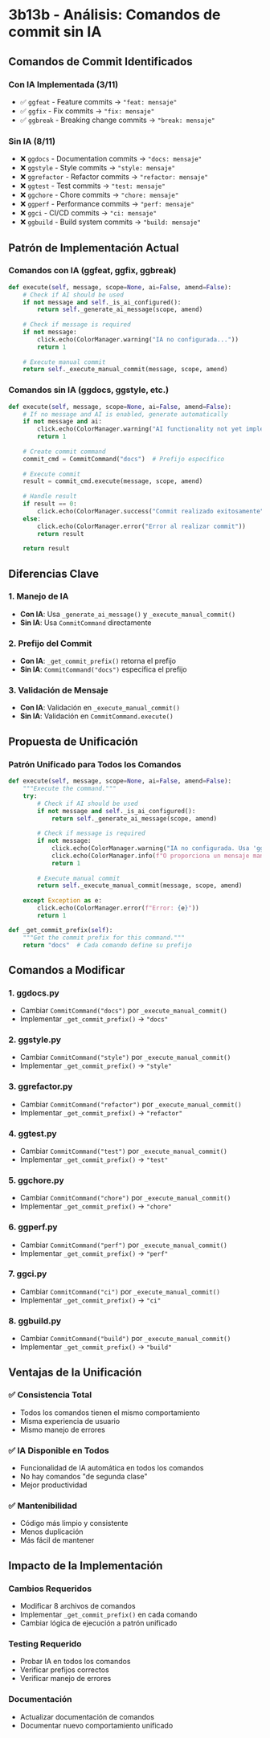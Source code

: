 # 3b13b - Análisis: Comandos de commit sin IA

## Comandos de Commit Identificados

### **Con IA Implementada (3/11)**
- ✅ `ggfeat` - Feature commits → `"feat: mensaje"`
- ✅ `ggfix` - Fix commits → `"fix: mensaje"`
- ✅ `ggbreak` - Breaking change commits → `"break: mensaje"`

### **Sin IA (8/11)**
- ❌ `ggdocs` - Documentation commits → `"docs: mensaje"`
- ❌ `ggstyle` - Style commits → `"style: mensaje"`
- ❌ `ggrefactor` - Refactor commits → `"refactor: mensaje"`
- ❌ `ggtest` - Test commits → `"test: mensaje"`
- ❌ `ggchore` - Chore commits → `"chore: mensaje"`
- ❌ `ggperf` - Performance commits → `"perf: mensaje"`
- ❌ `ggci` - CI/CD commits → `"ci: mensaje"`
- ❌ `ggbuild` - Build system commits → `"build: mensaje"`

## Patrón de Implementación Actual

### **Comandos con IA (ggfeat, ggfix, ggbreak)**
```python
def execute(self, message, scope=None, ai=False, amend=False):
    # Check if AI should be used
    if not message and self._is_ai_configured():
        return self._generate_ai_message(scope, amend)
    
    # Check if message is required
    if not message:
        click.echo(ColorManager.warning("IA no configurada..."))
        return 1
    
    # Execute manual commit
    return self._execute_manual_commit(message, scope, amend)
```

### **Comandos sin IA (ggdocs, ggstyle, etc.)**
```python
def execute(self, message, scope=None, ai=False, amend=False):
    # If no message and AI is enabled, generate automatically
    if not message and ai:
        click.echo(ColorManager.warning("AI functionality not yet implemented"))
        return 1
    
    # Create commit command
    commit_cmd = CommitCommand("docs")  # Prefijo específico
    
    # Execute commit
    result = commit_cmd.execute(message, scope, amend)
    
    # Handle result
    if result == 0:
        click.echo(ColorManager.success("Commit realizado exitosamente"))
    else:
        click.echo(ColorManager.error("Error al realizar commit"))
        return result
    
    return result
```

## Diferencias Clave

### **1. Manejo de IA**
- **Con IA**: Usa `_generate_ai_message()` y `_execute_manual_commit()`
- **Sin IA**: Usa `CommitCommand` directamente

### **2. Prefijo del Commit**
- **Con IA**: `_get_commit_prefix()` retorna el prefijo
- **Sin IA**: `CommitCommand("docs")` especifica el prefijo

### **3. Validación de Mensaje**
- **Con IA**: Validación en `_execute_manual_commit()`
- **Sin IA**: Validación en `CommitCommand.execute()`

## Propuesta de Unificación

### **Patrón Unificado para Todos los Comandos**
```python
def execute(self, message, scope=None, ai=False, amend=False):
    """Execute the command."""
    try:
        # Check if AI should be used
        if not message and self._is_ai_configured():
            return self._generate_ai_message(scope, amend)
        
        # Check if message is required
        if not message:
            click.echo(ColorManager.warning("IA no configurada. Usa 'ggconfig set ai.enabled true'"))
            click.echo(ColorManager.info(f"O proporciona un mensaje manual: {self._get_command_name()} 'mensaje'"))
            return 1
        
        # Execute manual commit
        return self._execute_manual_commit(message, scope, amend)
        
    except Exception as e:
        click.echo(ColorManager.error(f"Error: {e}"))
        return 1

def _get_commit_prefix(self):
    """Get the commit prefix for this command."""
    return "docs"  # Cada comando define su prefijo
```

## Comandos a Modificar

### **1. ggdocs.py**
- Cambiar `CommitCommand("docs")` por `_execute_manual_commit()`
- Implementar `_get_commit_prefix()` → `"docs"`

### **2. ggstyle.py**
- Cambiar `CommitCommand("style")` por `_execute_manual_commit()`
- Implementar `_get_commit_prefix()` → `"style"`

### **3. ggrefactor.py**
- Cambiar `CommitCommand("refactor")` por `_execute_manual_commit()`
- Implementar `_get_commit_prefix()` → `"refactor"`

### **4. ggtest.py**
- Cambiar `CommitCommand("test")` por `_execute_manual_commit()`
- Implementar `_get_commit_prefix()` → `"test"`

### **5. ggchore.py**
- Cambiar `CommitCommand("chore")` por `_execute_manual_commit()`
- Implementar `_get_commit_prefix()` → `"chore"`

### **6. ggperf.py**
- Cambiar `CommitCommand("perf")` por `_execute_manual_commit()`
- Implementar `_get_commit_prefix()` → `"perf"`

### **7. ggci.py**
- Cambiar `CommitCommand("ci")` por `_execute_manual_commit()`
- Implementar `_get_commit_prefix()` → `"ci"`

### **8. ggbuild.py**
- Cambiar `CommitCommand("build")` por `_execute_manual_commit()`
- Implementar `_get_commit_prefix()` → `"build"`

## Ventajas de la Unificación

### ✅ **Consistencia Total**
- Todos los comandos tienen el mismo comportamiento
- Misma experiencia de usuario
- Mismo manejo de errores

### ✅ **IA Disponible en Todos**
- Funcionalidad de IA automática en todos los comandos
- No hay comandos "de segunda clase"
- Mejor productividad

### ✅ **Mantenibilidad**
- Código más limpio y consistente
- Menos duplicación
- Más fácil de mantener

## Impacto de la Implementación

### **Cambios Requeridos**
- Modificar 8 archivos de comandos
- Implementar `_get_commit_prefix()` en cada comando
- Cambiar lógica de ejecución a patrón unificado

### **Testing Requerido**
- Probar IA en todos los comandos
- Verificar prefijos correctos
- Verificar manejo de errores

### **Documentación**
- Actualizar documentación de comandos
- Documentar nuevo comportamiento unificado

